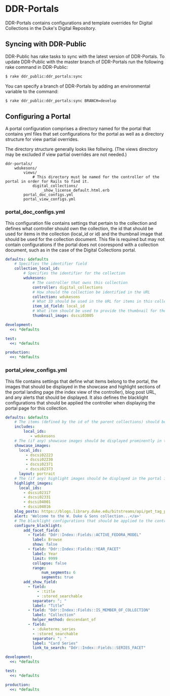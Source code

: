 # DDR-Portals

DDR-Portals contains configurations and template overrides for Digital Collections in the Duke's Digital Repository.

## Syncing with DDR-Public

DDR-Public has rake tasks to sync with the latest version of DDR-Portals. To update DDR-Public with the master branch of DDR-Portals run the following rake command in DDR-Public:

```sh
$ rake ddr_public:ddr_portals:sync
```

You can specify a branch of DDR-Portals by adding an environmental variable to the command:

```sh
$ rake ddr_public:ddr_portals:sync BRANCH=develop
```

## Configuring a Portal

A portal configuration comprises a directory named for the portal that contains yml files that set configurations for the portal as well as a directory structure for view partial overrides.

The directory structure generally looks like follwing. (The views directory may be excluded if view partial overrides are not needed.)

```
ddr-portals/
    wdukesons/
        views/
            # This directory must be named for the controller of the portal in order for Rails to find it.
            digital_collections/
                _show_license_default.html.erb
        portal_doc_configs.yml
        portal_view_configs.yml
```        

### portal_doc_configs.yml

This configuration file contains settings that pertain to the collection and defines what controller should own the collection, the id that should be used for items in the collection (local_id or id) and the thumbnail image that should be used for the collection document. This file is required but may not contain configurations if the portal does not coorespond with a collection document, such as in the case of the Digital Collections portal.

```yml
defaults: &defaults
    # Specifies the identifier field
    collection_local_id:
        # Specifies the identifier for the collection
        wdukesons:
            # The controller that owns this collection
            controller: digital_collections
            # How should the collection be identified in the URL
            collection: wdukesons
            # What ID should be used in the URL for items in this collection
            item_id_field: local_id
            # What item should be used to provide the thumbnail for the collection
            thumbnail_image: dscsi03005

development:
  <<: *defaults

test:
  <<: *defaults

production:
  <<: *defaults
```

### portal_view_configs.yml

This file contains settings that define what items belong to the portal, the images that should be displayed in the showcase and highlight sections of the portal landing page (the index view of the controller), blog post URL, and any alerts that should be displayed. It also defines the blacklight configurations that should be applied the controller when displaying the portal page for this collection.

```yml
defaults: &defaults
    # The items (defined by the id of the parent collections) should be included in this portal
    includes:
        local_ids:
           - wdukesons
    # The (if any) showcase images should be displayed prominently in the portal index view. (Defined by the local_ids of the items.)
    showcase_images:
      local_ids:
         - dscsi02223
         - dscsi02230
         - dscsi02371
         - dscsi02373
      layout: portrait
    # The (if any) highlight images should be displayed in the portal index view. (Defined by the local_ids of the items.)
    highlight_images:
      local_ids:
        - dscsi02317
        - dscsi02331
        - dscsi04001
        - dscsi04016
    blog_posts: https://blogs.library.duke.edu/bitstreams/api/get_tag_posts/?tag_slug=wdukesons
    alert: 'Welcome to the W. Duke & Sons collection...</a>'
    # The blacklight configurations that should be applied to the controller for this collection.
    configure_blacklight:
        add_facet_field:
          - field: "Ddr::Index::Fields::ACTIVE_FEDORA_MODEL"
            label: Browse
            show: false
          - field: "Ddr::Index::Fields::YEAR_FACET"
            label: Year
            limit: 9999
            collapse: false
            range:
                num_segments: 6
                segments: true
        add_show_field:
          - field:
              - :title
              - :stored_searchable
            separator: "; "
            label: "Title"
          - field: "Ddr::Index::Fields::IS_MEMBER_OF_COLLECTION"
            label: "Collection"
            helper_method: descendant_of
          - field:
            - :duketerms_series
            - :stored_searchable
            separator: "; "
            label: "Card Series"
            link_to_search: "Ddr::Index::Fields::SERIES_FACET"

development:
  <<: *defaults

test:
  <<: *defaults

production:
  <<: *defaults
```


